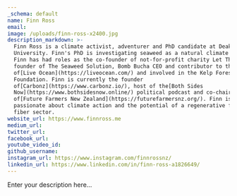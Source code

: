 ```yaml
---
_schema: default
name: Finn Ross
email:
image: /uploads/finn-ross-x2400.jpg
description_markdown: >-
  Finn Ross is a climate activist, adventurer and PhD candidate at Deakin
  University. Finn's PhD is investigating seaweed as a natural climate solution.
  Finn has had roles as the co-founder of not-for-profit charity Let Them Fish,
  founder of The Seaweed Solution, Bomb Bucha CEO and contributor to the genesis
  of[Live Ocean](https://liveocean.com/) and involved in the Kelp Forest
  Foundation. Finn is currently the founder
  of[Carbonz](https://www.carbonz.io/), host of the[Both Sides
  Now](https://www.bothsidesnow.online/) political podcast and co-chair
  of[Future Farmers New Zealand](https://futurefarmersnz.org/). Finn is deeply
  passionate about climate action and the potential of a regenerative food and
  fiber sector.
website_url: https://www.finnross.me
medium_url:
twitter_url:
facebook_url:
youtube_video_id:
github_username:
instagram_url: https://www.instagram.com/finnrossnz/
linkedin_url: https://www.linkedin.com/in/finn-ross-a1826649/
---
```

Enter your description here...
